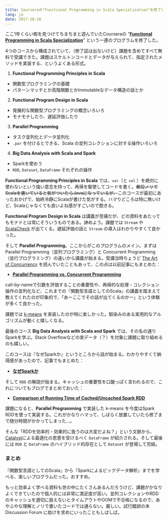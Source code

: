 ```yaml
---
title: Courseraの"Functional Programming in Scala Specialization"を修了した
lang: ja
date: 2017-10-28
---
```


ここ1年くらい暇を見つけてちまちまと遊んでいたCourseraの "**[Functional Programming in Scala Specialization](https://www.coursera.org/specializations/scala)**" という一連のプログラムを修了した。

4つのコースから構成されていて、（修了証は出ないけど）課題を含めてすべて無料で受講できた。課題はスケルトンコードとデータが与えられて、指定されたメソッドを実装する、というよくある形式。

1. **Functional Programming Principles in Scala**
  - 関数型プログラミングの基礎
  - パターンマッチとか高階関数とかImmutableなデータ構造の話とか
2. **Functional Program Design in Scala**
  - 発展的な関数型プログラミングの概念いろいろ
  - モナモナしたり、遅延評価したり
3. **Parallel Programming**
  - タスク並列化とデータ並列化
  - `.par` を付けるとできる、Scala の並列コレクションに対する操作いろいろ
4. **Big Data Analysis with Scala and Spark**
  - Sparkを使おう
  - `RDD`, `Dataset`, `DataFrame` それぞれの操作

**Functional Programming Principles in Scala** では、`var`（と `val` ）を絶対に使わないという強い意志を持って、再帰を駆使してコードを書く。~~普段ノリでScalaを書いていると気がついたらJavaになっているが、~~このコースが最初にあったおかげで、始終冷静にScalaが書けた気がする。ハマりどころは特に無いけど、Scalaじゃなくても良いよね感がすごいので飽きる。

**Functional Program Design in Scala** は講義が苦痛だが、どの資料をあたってもモナドとは常にそういうものである。諦めよう。課題では `Stream` や [ScalaCheck](https://github.com/rickynils/scalacheck) が出てくる。遅延評価の話と `Stream` の導入はわかりやすくて良かった。

そして **Parallel Programming**。ここからがこのプログラムのメイン。まずは Parallel Programming（並列プログラミング）と Concurrent Programming（並行プログラミング）の違いから講義が始まる。受講当時ちょうど [The Art of Concurrency](http://shop.oreilly.com/product/9780596521547.do) を読んでいたこともあって、この点は以前記事にもまとめた：

- **[Parallel Programming vs. Concurrent Programming](/note/parallel-vs-concurrent/)**

call-by-nameで引数を評価することの重要性や、再帰的な処理・コレクション操作の並列化など、これまでの『関数型言語としてのScala』の講義を踏まえて教えてくれたのが印象的で、「あーここでその話が出てくるのかー」という体験が多くて良かった。

課題では [k-means](https://en.wikipedia.org/wiki/K-means_clustering) を実装したのが特に楽しかった。馴染みのある実用的なアルゴリズムが動くと嬉しくなる。

最後のコース **Big Data Analysis with Scala and Spark** では、その名の通りSparkを学ぶ。Stack Overflowなどの実データ（？）を対象に課題に取り組めるのも嬉しい。

このコースは『なぜSparkか』というところから話が始まる。わかりやすくて納得感があったので、記事でもまとめた：

- **[なぜSparkか](/note/why-spark/)**

そして `RDD` の解説が始まる。キャッシュの重要性を口酸っぱく言われるので、これについてもブログでまとめておいた：

- **[Comparison of Running Time of Cached/Uncached Spark RDD](/note/spark-rdd-cached-vs-uncached/)**

課題になると、**Parallel Programming** で実装した k-means を今度はSpark RDDを使って実装する。これがかなりハマって、しばらく放置していたら修了まで随分時間がかかってしまった…。

そんな「RDDを効率的・効果的に扱うのは大変だよね？」という文脈から、[Catalyst](https://databricks.com/blog/2015/04/13/deep-dive-into-spark-sqls-catalyst-optimizer.html)による最適化の恩恵を受けるべく `DataFrame` が紹介される。そして最後には `RDD` と `DataFrame` のハイブリッド的存在として `Dataset` が登場して完結。

### まとめ

『関数型言語としてのScala』から『Sparkによるビックデータ解析』までを学べる、楽しいプログラムだった。おすすめ。

もっと効率よく学べる資料も世の中にたくさんあるんだろうけど、課題がかなりよくできていたので個人的には非常に満足度が高い。並列コレクションやRDDのキャッシュを適切に扱えないとタイムアウトやOOMで不合格になるので、あやふやな理解とノリで書いたコードでは通らない。厳しい。試行錯誤の末 Discussion Forum に助けを求めにいったこともしばしば。